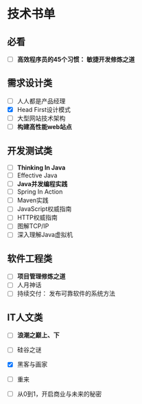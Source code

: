 # 技术书单

## 必看
- [ ] **高效程序员的45个习惯： 敏捷开发修炼之道**

## 需求设计类
- [ ] 人人都是产品经理
- [x] Head First设计模式
- [ ] 大型网站技术架构
- [ ] **构建高性能web站点**

## 开发测试类
- [ ] **Thinking In Java**
- [ ] Effective Java
- [ ] **Java并发编程实践**
- [ ] Spring In Action
- [ ] Maven实践
- [ ] JavaScript权威指南
- [ ] HTTP权威指南
- [ ] 图解TCP/IP
- [ ] 深入理解Java虚拟机

## 软件工程类
- [ ] **项目管理修炼之道**
- [ ] 人月神话
- [ ] 持续交付： 发布可靠软件的系统方法

## IT人文类
- [ ] **浪潮之巅上、下**
- [ ] 硅谷之谜
- [x] 黑客与画家
- [ ] 重来
- [ ] 从0到1，开启商业与未来的秘密

